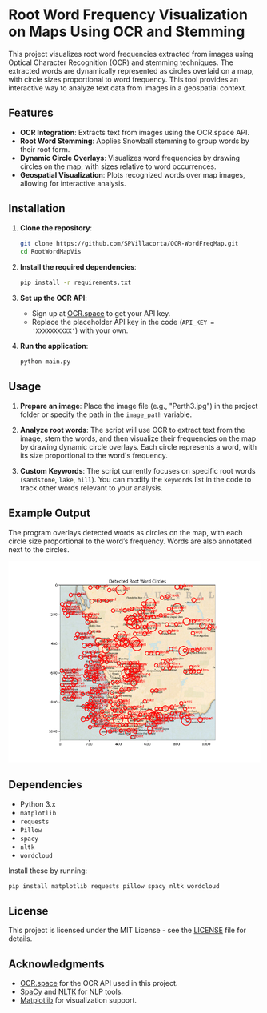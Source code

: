 # Root Word Frequency Visualization on Maps Using OCR and Stemming
This project visualizes root word frequencies extracted from images using Optical Character Recognition (OCR) and stemming techniques. The extracted words are dynamically represented as circles overlaid on a map, with circle sizes proportional to word frequency. This tool provides an interactive way to analyze text data from images in a geospatial context.

## Features
- **OCR Integration**: Extracts text from images using the OCR.space API.
- **Root Word Stemming**: Applies Snowball stemming to group words by their root form.
- **Dynamic Circle Overlays**: Visualizes word frequencies by drawing circles on the map, with sizes relative to word occurrences.
- **Geospatial Visualization**: Plots recognized words over map images, allowing for interactive analysis.

## Installation
1. **Clone the repository**:
   ```bash
   git clone https://github.com/SPVillacorta/OCR-WordFreqMap.git
   cd RootWordMapVis
   ```

2. **Install the required dependencies**:
   ```bash
   pip install -r requirements.txt
   ```

3. **Set up the OCR API**:
   - Sign up at [OCR.space](https://ocr.space/) to get your API key.
   - Replace the placeholder API key in the code (`API_KEY = 'XXXXXXXXXX'`) with your own.

4. **Run the application**:
   ```bash
   python main.py
   ```

## Usage

1. **Prepare an image**:
   Place the image file (e.g., "Perth3.jpg") in the project folder or specify the path in the `image_path` variable.

2. **Analyze root words**:
   The script will use OCR to extract text from the image, stem the words, and then visualize their frequencies on the map by drawing dynamic circle overlays. Each circle represents a word, with its size proportional to the word's frequency.

3. **Custom Keywords**:
   The script currently focuses on specific root words (`sandstone`, `lake`, `hill`). You can modify the `keywords` list in the code to track other words relevant to your analysis.

## Example Output

The program overlays detected words as circles on the map, with each circle size proportional to the word’s frequency. Words are also annotated next to the circles.

![Example Screenshot](example_output.png)

## Dependencies
- Python 3.x
- `matplotlib`
- `requests`
- `Pillow`
- `spacy`
- `nltk`
- `wordcloud`

Install these by running:
```bash
pip install matplotlib requests pillow spacy nltk wordcloud
```

## License
This project is licensed under the MIT License - see the [LICENSE](LICENSE) file for details.

## Acknowledgments
- [OCR.space](https://ocr.space/) for the OCR API used in this project.
- [SpaCy](https://spacy.io/) and [NLTK](https://www.nltk.org/) for NLP tools.
- [Matplotlib](https://matplotlib.org/) for visualization support.
